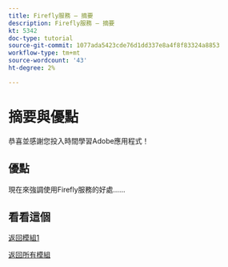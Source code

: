```yaml
---
title: Firefly服務 — 摘要
description: Firefly服務 — 摘要
kt: 5342
doc-type: tutorial
source-git-commit: 1077ada5423cde76d1dd337e8a4f8f83324a8853
workflow-type: tm+mt
source-wordcount: '43'
ht-degree: 2%

---
```


# 摘要與優點

恭喜並感謝您投入時間學習Adobe應用程式！

## 優點

現在來強調使用Firefly服務的好處……


## 看看這個


[返回模組1](./firefly-services.md)

[返回所有模組](../../../overview.md)
